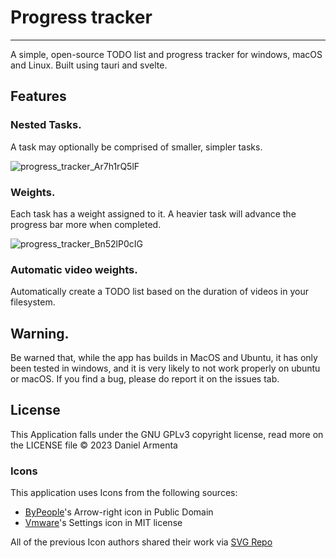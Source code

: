 # Progress tracker
---
A simple, open-source TODO list and progress tracker for windows, macOS and Linux. Built using tauri and svelte.

## Features

### Nested Tasks.
A task may optionally be comprised of smaller, simpler tasks.

![progress_tracker_Ar7h1rQ5lF](https://github.com/h8moss/progress-tracker/assets/43828996/8caff440-8763-409a-b100-11ae87fd14fd)

### Weights.
Each task has a weight assigned to it. A heavier task will advance the progress bar more when completed.

![progress_tracker_Bn52lP0cIG](https://github.com/h8moss/progress-tracker/assets/43828996/24107f7d-bb17-4acd-bc13-6db4cff461c7)

### Automatic video weights.
Automatically create a TODO list based on the duration of videos in your filesystem.

## Warning.
Be warned that, while the app has builds in MacOS and Ubuntu, it has only been tested in windows, and it is very likely to not work properly on ubuntu or macOS. If you find a bug, please do report it on the issues tab.

## License
This Application falls under the GNU GPLv3 copyright license, read more on the LICENSE file
© 2023 Daniel Armenta

### Icons
This application uses Icons from the following sources:
* [ByPeople](https://www.bypeople.com/)'s Arrow-right icon in Public Domain
* [Vmware](https://github.com/vmware/clarity-assets?ref=svgrepo.com)'s Settings icon in MIT license

All of the previous Icon authors shared their work via [SVG Repo](https://www.svgrepo.com)
